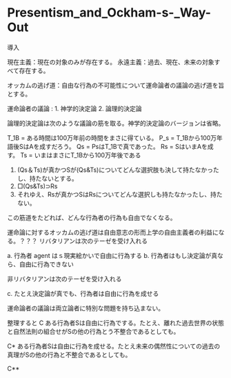 # Presentism_and_Ockham-s-_Way-Out
導入

現在主義：現在の対象のみが存在する。
永遠主義：過去、現在、未来の対象すべて存在する。

オッカムの逃げ道：自由な行為の不可能性について運命論者の議論の逃げ道を旨とする。

運命論者の議論 : 1. 神学的決定論
                               2. 論理的決定論

論理的決定論は次のような議論の筋を取る。神学的決定論のバージョンは省略。

T_1B = ある時間は100万年前の時間をまさに得ている。
P_s = T_1Bから100万年語後SはAを成すだろう。
Qs = PsはT_1Bで真であった。
Rs  = SはいまAを成す。
Ts = いまはまさにT_1Bから100万年後である

1.  (Qs＆Ts)が真かつSが(Qs&Ts)についてどんな選択肢も決して持たなかったし、持たないとする。
2. □(Qs&Ts)⊃Rs
3. それゆえ、Rsが真かつSはRsについてどんな選択しも持たなかったし、持たない。

この筋道をたどれば、どんな行為者の行為も自由でなくなる。

運命論に対するオッカムの逃げ道は自由意志の形而上学の自由主義者の利益になる。？？？
リバタリアンは次のテーゼを受け入れる

a. 行為者 agent はｓ現実絵かいで自由に行為する
b. 行為者はもし決定論が真なら、自由に行為できない

非リバタリアンは次のテーゼを受け入れる

c. たとえ決定論が真でも、行為者は自由に行為を成せる

運命論者の議論は両立論者に特別な問題を持ち込まない。

整理すると
C ある行為者Sは自由に行為でする。たとえ、離れた過去世界の状態と自然法則の組合せがSの他の行為とう不整合であるとしても。

C* ある行為者Sは自由に行為を成せる。たとえ未来の偶然性についての過去の真理がSの他の行為と不整合であるとしても。

C**




